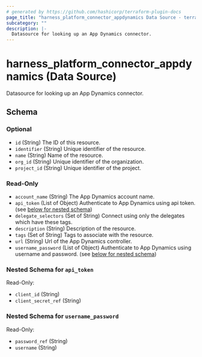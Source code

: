 ```yaml
---
# generated by https://github.com/hashicorp/terraform-plugin-docs
page_title: "harness_platform_connector_appdynamics Data Source - terraform-provider-harness"
subcategory: ""
description: |-
  Datasource for looking up an App Dynamics connector.
---
```


# harness_platform_connector_appdynamics (Data Source)

Datasource for looking up an App Dynamics connector.



<!-- schema generated by tfplugindocs -->
## Schema

### Optional

- `id` (String) The ID of this resource.
- `identifier` (String) Unique identifier of the resource.
- `name` (String) Name of the resource.
- `org_id` (String) Unique identifier of the organization.
- `project_id` (String) Unique identifier of the project.

### Read-Only

- `account_name` (String) The App Dynamics account name.
- `api_token` (List of Object) Authenticate to App Dynamics using api token. (see [below for nested schema](#nestedatt--api_token))
- `delegate_selectors` (Set of String) Connect using only the delegates which have these tags.
- `description` (String) Description of the resource.
- `tags` (Set of String) Tags to associate with the resource.
- `url` (String) Url of the App Dynamics controller.
- `username_password` (List of Object) Authenticate to App Dynamics using username and password. (see [below for nested schema](#nestedatt--username_password))

<a id="nestedatt--api_token"></a>
### Nested Schema for `api_token`

Read-Only:

- `client_id` (String)
- `client_secret_ref` (String)


<a id="nestedatt--username_password"></a>
### Nested Schema for `username_password`

Read-Only:

- `password_ref` (String)
- `username` (String)


